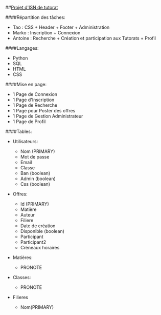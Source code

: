 ##[Projet d'ISN de tutorat](http://info.blaisepascal.fr/blabla-tutorat)

####Répartition des tâches:
 - Tao : CSS + Header + Footer + Administration
 - Marko : Inscription + Connexion
 - Antoine : Recherche + Création et participation aux Tutorats + Profil

####Langages:
- Python
- SQL
- HTML
- CSS

####Mise en page:
- 1 Page de Connexion
- 1 Page d'Inscription
- 1 Page de Recherche
- 1 Page pour Poster des offres
- 1 Page de Gestion Administrateur
- 1 Page de Profil
    
####Tables:
- Utilisateurs:
    - Nom (PRIMARY)
    - Mot de passe
    - Email
    - Classe
    - Ban (boolean)
    - Admin (boolean)
    - Css (boolean)

- Offres:
    - Id (PRIMARY)
    - Matière
    - Auteur
    - Filiere
    - Date de création
    - Disponible (boolean)
    - Participant
    - Participant2
    - Créneaux horaires

- Matières:
    - PRONOTE

- Classes:
    - PRONOTE
    
- Filieres
    - Nom(PRIMARY)
